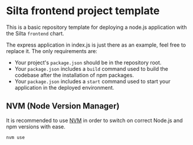 # Silta frontend project template

This is a basic repository template for deploying a node.js application with the Silta `frontend` chart.

The express application in index.js is just there as an example, feel free to replace it. The only requirements are:

- Your project's `package.json` should be in the repository root. 
- Your `package.json` includes a `build` command used to build the codebase after the installation of npm packages.
- Your `package.json` includes a `start` command used to start your application in the deployed environment.

## NVM (Node Version Manager)

It is recommended to use [NVM](https://github.com/nvm-sh/nvm) in order to switch on correct Node.js and npm versions with ease.

```shell
nvm use
```
